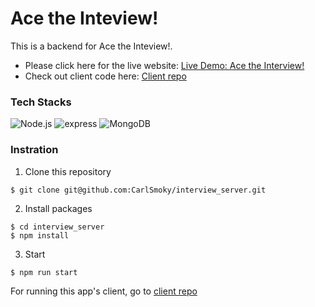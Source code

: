 # Ace the Inteview!

This is a backend for Ace the Inteview!.

- Please click here for the live website: [Live Demo: Ace the Interview!](https://acetheinterview.netlify.app/)
- Check out client code here: [Client repo](https://github.com/CarlSmoky/interview_client)

### Tech Stacks
<div>
  <img src="https://img.shields.io/badge/Node.js-339933?style=for-the-badge&logo=nodedotjs&logoColor=white" alt="Node.js">
  <img src="https://img.shields.io/badge/Express.js-000000?style=for-the-badge&logo=express&logoColor=white" alt="express">
  <img src="https://img.shields.io/badge/MongoDB-4EA94B?style=for-the-badge&logo=mongodb&logoColor=white" alt="MongoDB">
</div>

### Instration
1. Clone this repository
```console
$ git clone git@github.com:CarlSmoky/interview_server.git
```

2. Install packages
```console
$ cd interview_server
$ npm install
```

3. Start
```console
$ npm run start
```


For running this app's client, go to [client repo](https://github.com/CarlSmoky/interview_client)


